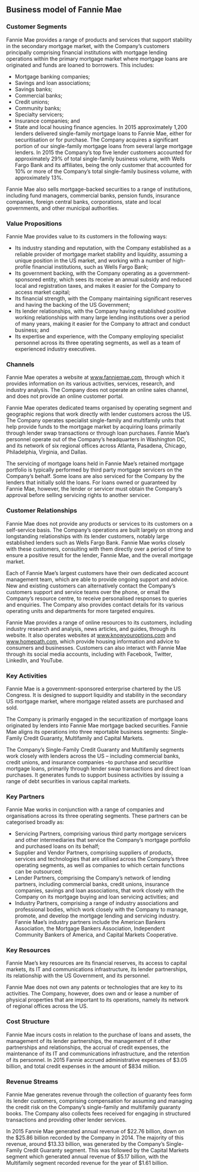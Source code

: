 Business model of Fannie Mae
----------------------------

 ### Customer Segments

 Fannie Mae provides a range of products and services that support stability in the secondary mortgage market, with the Company’s customers principally comprising financial institutions with mortgage lending operations within the primary mortgage market where mortgage loans are originated and funds are loaned to borrowers. This includes:

  * Mortgage banking companies;
 * Savings and loan associations;
 * Savings banks;
 * Commercial banks;
 * Credit unions;
 * Community banks;
 * Specialty servicers;
 * Insurance companies; and
 * State and local housing finance agencies.
  In 2015 approximately 1,200 lenders delivered single-family mortgage loans to Fannie Mae, either for securitisation or for purchase. The Company acquires a significant portion of our single-family mortgage loans from several large mortgage lenders. In 2015 the Company’s top five lender customers accounted for approximately 29% of total single-family business volume, with Wells Fargo Bank and its affiliates, being the only customer that accounted for 10% or more of the Company’s total single-family business volume, with approximately 13%.

 Fannie Mae also sells mortgage-backed securities to a range of institutions, including fund managers, commercial banks, pension funds, insurance companies, foreign central banks, corporations, state and local governments, and other municipal authorities.

 ### Value Propositions

 Fannie Mae provides value to its customers in the following ways:

  * Its industry standing and reputation, with the Company established as a reliable provider of mortgage market stability and liquidity, assuming a unique position in the US market, and working with a number of high-profile financial institutions, such as Wells Fargo Bank;
 * Its government backing, with the Company operating as a government-sponsored entity, which sees its receive an annual subsidy and reduced local and registration taxes, and makes it easier for the Company to access market capital;
 * Its financial strength, with the Company maintaining significant reserves and having the backing of the US Government;
 * Its lender relationships, with the Company having established positive working relationships with many large lending institutions over a period of many years, making it easier for the Company to attract and conduct business; and
 * Its expertise and experience, with the Company employing specialist personnel across its three operating segments, as well as a team of experienced industry executives.
  ### Channels

 Fannie Mae operates a website at www.fanniemae.com, through which it provides information on its various activities, services, research, and industry analysis. The Company does not operate an online sales channel, and does not provide an online customer portal.

 Fannie Mae operates dedicated teams organised by operating segment and geographic regions that work directly with lender customers across the US. The Company operates specialist single-family and multifamily units that help provide funds to the mortgage market by acquiring loans primarily through lender swap transactions or through loan purchases. Fannie Mae’s personnel operate out of the Company’s headquarters in Washington DC, and its network of six regional offices across Atlanta, Pasadena, Chicago, Philadelphia, Virginia, and Dallas.

 The servicing of mortgage loans held in Fannie Mae’s retained mortgage portfolio is typically performed by third party mortgage servicers on the Company’s behalf. Some loans are also serviced for the Company by the lenders that initially sold the loans. For loans owned or guaranteed by Fannie Mae, however, the lender or servicer must obtain the Company’s approval before selling servicing rights to another servicer.

 ### Customer Relationships

 Fannie Mae does not provide any products or services to its customers on a self-service basis. The Company’s operations are built largely on strong and longstanding relationships with its lender customers, notably large established lenders such as Wells Fargo Bank. Fannie Mae works closely with these customers, consulting with them directly over a period of time to ensure a positive result for the lender, Fannie Mae, and the overall mortgage market.

 Each of Fannie Mae’s largest customers have their own dedicated account management team, which are able to provide ongoing support and advice. New and existing customers can alternatively contact the Company’s customers support and service teams over the phone, or email the Company’s resource centre, to receive personalised responses to queries and enquiries. The Company also provides contact details for its various operating units and departments for more targeted enquires.

 Fannie Mae provides a range of online resources to its customers, including industry research and analysis, news articles, and guides, through its website. It also operates websites at www.knowyouroptions.com and www.homepath.com, which provide housing information and advice to consumers and businesses. Customers can also interact with Fannie Mae through its social media accounts, including with Facebook, Twitter, LinkedIn, and YouTube.

 ### Key Activities

 Fannie Mae is a government-sponsored enterprise chartered by the US Congress. It is designed to support liquidity and stability in the secondary US mortgage market, where mortgage related assets are purchased and sold.

 The Company is primarily engaged in the securitization of mortgage loans originated by lenders into Fannie Mae mortgage backed securities. Fannie Mae aligns its operations into three reportable business segments: Single-Family Credit Guaranty, Multifamily and Capital Markets.

 The Company’s Single-Family Credit Guaranty and Multifamily segments work closely with lenders across the US – including commercial banks, credit unions, and insurance companies –to purchase and securitise mortgage loans, primarily through lender swap transactions and direct loan purchases. It generates funds to support business activities by issuing a range of debt securities in various capital markets.

 ### Key Partners

 Fannie Mae works in conjunction with a range of companies and organisations across its three operating segments. These partners can be categorised broadly as:

  * Servicing Partners, comprising various third party mortgage servicers and other intermediaries that service the Company’s mortgage portfolio and purchased loans on its behalf;
 * Supplier and Vendor Partners, comprising suppliers of products, services and technologies that are utilised across the Company’s three operating segments, as well as companies to which certain functions can be outsourced;
 * Lender Partners, comprising the Company’s network of lending partners, including commercial banks, credit unions, insurance companies, savings and loan associations, that work closely with the Company on its mortgage buying and loan servicing activities; and
 * Industry Partners, comprising a range of industry associations and professional bodies, which work closely with the Company to manage, promote, and develop the mortgage lending and servicing industry.
  Fannie Mae’s industry partners include the American Bankers Association, the Mortgage Bankers Association, Independent Community Bankers of America, and Capital Markets Cooperative.

 ### Key Resources

 Fannie Mae’s key resources are its financial reserves, its access to capital markets, its IT and communications infrastructure, its lender partnerships, its relationship with the US Government, and its personnel.

 Fannie Mae does not own any patents or technologies that are key to its activities. The Company, however, does own and or lease a number of physical properties that are important to its operations, namely its network of regional offices across the US.

 ### Cost Structure

 Fannie Mae incurs costs in relation to the purchase of loans and assets, the management of its lender partnerships, the management of it other partnerships and relationships, the accrual of credit expenses, the maintenance of its IT and communications infrastructure, and the retention of its personnel. In 2015 Fannie accrued administrative expenses of $3.05 billion, and total credit expenses in the amount of $834 million.

 ### Revenue Streams

 Fannie Mae generates revenue through the collection of guaranty fees form its lender customers, comprising compensation for assuming and managing the credit risk on the Company’s single-family and multifamily guaranty books. The Company also collects fees received for engaging in structured transactions and providing other lender services.

 In 2015 Fannie Mae generated annual revenue of $22.76 billion, down on the $25.86 billion recorded by the Company in 2014. The majority of this revenue, around $13.33 billion, was generated by the Company’s Single-Family Credit Guaranty segment. This was followed by the Capital Markets segment which generated annual revenue of $5.17 billion, with the Multifamily segment recorded revenue for the year of $1.61 billion.